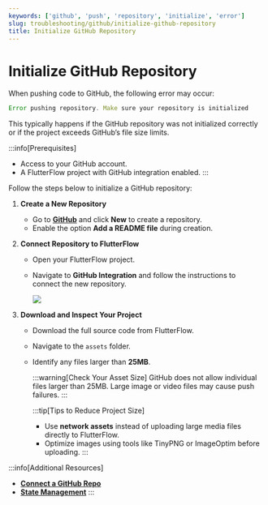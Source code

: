 ```yaml
---
keywords: ['github', 'push', 'repository', 'initialize', 'error']
slug: troubleshooting/github/initialize-github-repository
title: Initialize GitHub Repository
---
```


# Initialize GitHub Repository

When pushing code to GitHub, the following error may occur:

```js
Error pushing repository. Make sure your repository is initialized
```

This typically happens if the GitHub repository was not initialized correctly or if the project exceeds GitHub’s file size limits.

:::info[Prerequisites]
- Access to your GitHub account.
- A FlutterFlow project with GitHub integration enabled.
:::

Follow the steps below to initialize a GitHub repository:

1. **Create a New Repository**

   - Go to **[GitHub](https://github.com/)** and click **New** to create a repository.
   - Enable the option **Add a README file** during creation.

2. **Connect Repository to FlutterFlow**

   - Open your FlutterFlow project.
   - Navigate to **GitHub Integration** and follow the instructions to connect the new repository.

      ![](../assets/20250430121522561282.gif)

3. **Download and Inspect Your Project**

   - Download the full source code from FlutterFlow.
   - Navigate to the `assets` folder.
   - Identify any files larger than **25MB**.

      :::warning[Check Your Asset Size]
      GitHub does not allow individual files larger than 25MB. Large image or video files may cause push failures.
      :::


      :::tip[Tips to Reduce Project Size]
      - Use **network assets** instead of uploading large media files directly to FlutterFlow.
      - Optimize images using tools like TinyPNG or ImageOptim before uploading.
      :::

:::info[Additional Resources]
- **[Connect a GitHub Repo](/exporting/push-to-github/#connect-a-github-repo)**
- **[State Management](/concepts/state-management/)**
:::